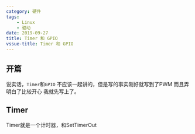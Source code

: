 ```yaml
---
category: 硬件
tags: 
    - Linux 
    - 驱动
date: 2019-09-27
title: Timer 和 GPIO 
vssue-title: Timer 和 GPIO 
---
```

## 开篇

说实话，`Timer`和`GPIO` 不应该一起讲的，但是写的事实刚好就写到了PWM 而且弄明白了比较开心 我就先写上了。

## Timer

Timer就是一个计时器，和SetTimerOut